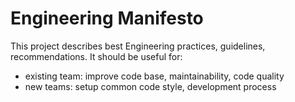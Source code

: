 # Engineering Manifesto

This project describes best Engineering practices, guidelines, recommendations.
It should be useful for:
- existing team: improve code base, maintainability, code quality
- new teams: setup common code style, development process
